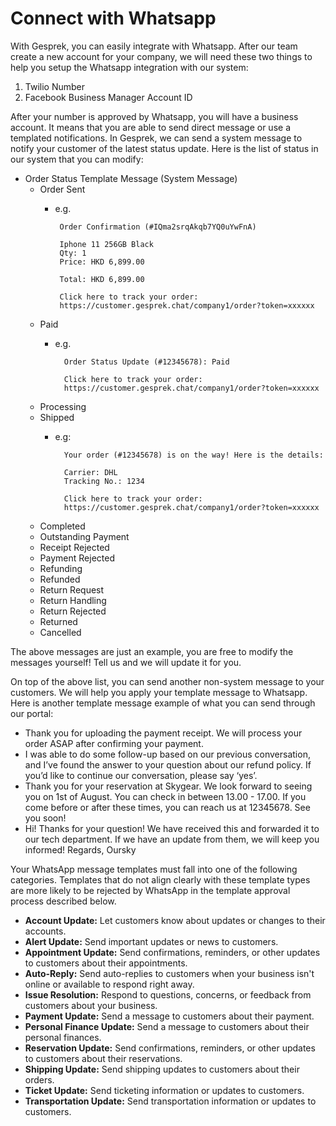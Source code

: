 # Connect with Whatsapp

With Gesprek, you can easily integrate with Whatsapp. After our team create a new account for your company, we will need these two things to help you setup the Whatsapp integration with our system:

1. Twilio Number
2. Facebook Business Manager Account ID

After your number is approved by Whatsapp, you will have a business account. It means that you are able to send direct message or use a templated notifications. In Gesprek, we can send a system message to notify your customer of the latest status update. Here is the list of status in our system that you can modify:

* Order Status Template Message \(System Message\)
  * Order Sent
    * e.g.

      ```text
       Order Confirmation (#IQma2srqAkqb7YQ0uYwFnA)

       Iphone 11 256GB Black
       Qty: 1
       Price: HKD 6,899.00

       Total: HKD 6,899.00

       Click here to track your order:
       https://customer.gesprek.chat/company1/order?token=xxxxxx
      ```
  * Paid
    * e.g.

      ```text
        Order Status Update (#12345678): Paid

        Click here to track your order:
        https://customer.gesprek.chat/company1/order?token=xxxxxx
      ```
  * Processing
  * Shipped
    * e.g:

      ```text
        Your order (#12345678) is on the way! Here is the details:

        Carrier: DHL
        Tracking No.: 1234

        Click here to track your order:
        https://customer.gesprek.chat/company1/order?token=xxxxxx
      ```
  * Completed
  * Outstanding Payment
  * Receipt Rejected
  * Payment Rejected
  * Refunding
  * Refunded
  * Return Request
  * Return Handling
  * Return Rejected
  * Returned
  * Cancelled

The above messages are just an example, you are free to modify the messages yourself! Tell us and we will update it for you.

On top of the above list, you can send another non-system message to your customers. We will help you apply your template message to Whatsapp. Here is another template message example of what you can send through our portal:

* Thank you for uploading the payment receipt. We will process your order ASAP after confirming your payment.
* I was able to do some follow-up based on our previous conversation, and I’ve found the answer to your question about our refund policy. If you’d like to continue our conversation, please say ‘yes’.
* Thank you for your reservation at Skygear. We look forward to seeing you on 1st of August. You can check in between 13.00 - 17.00. If you come before or after these times, you can reach us at 12345678. See you soon!
* Hi! Thanks for your question! We have received this and forwarded it to our tech department. If we have an update from them, we will keep you informed! Regards, Oursky

Your WhatsApp message templates must fall into one of the following categories. Templates that do not align clearly with these template types are more likely to be rejected by WhatsApp in the template approval process described below.

* **Account Update:** Let customers know about updates or changes to their accounts.
* **Alert Update:** Send important updates or news to customers.
* **Appointment Update:** Send confirmations, reminders, or other updates to customers about their appointments.
* **Auto-Reply:** Send auto-replies to customers when your business isn't online or available to respond right away.
* **Issue Resolution:** Respond to questions, concerns, or feedback from customers about your business.
* **Payment Update:** Send a message to customers about their payment.
* **Personal Finance Update:** Send a message to customers about their personal finances.
* **Reservation Update:** Send confirmations, reminders, or other updates to customers about their reservations.
* **Shipping Update:** Send shipping updates to customers about their orders.
* **Ticket Update:** Send ticketing information or updates to customers.
* **Transportation Update:** Send transportation information or updates to customers.

